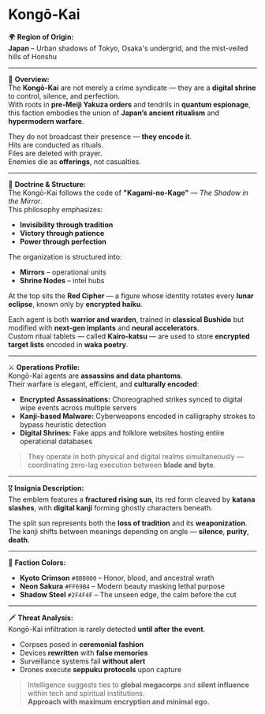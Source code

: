 # Kongō-Kai

🌍 **Region of Origin:**  
**Japan** – Urban shadows of Tokyo, Osaka's undergrid, and the mist-veiled hills of Honshu

---

🎴 **Overview:**  
The **Kongō-Kai** are not merely a crime syndicate — they are a **digital shrine** to control, silence, and perfection.  
With roots in **pre-Meiji Yakuza orders** and tendrils in **quantum espionage**, this faction embodies the union of **Japan’s ancient ritualism** and **hypermodern warfare**.

They do not broadcast their presence — **they encode it**.  
Hits are conducted as rituals.  
Files are deleted with prayer.  
Enemies die as **offerings**, not casualties.

---

🧠 **Doctrine & Structure:**  
The Kongō-Kai follows the code of **"Kagami-no-Kage"** — *The Shadow in the Mirror*.  
This philosophy emphasizes:

- **Invisibility through tradition**  
- **Victory through patience**  
- **Power through perfection**  

The organization is structured into:

- **Mirrors** – operational units  
- **Shrine Nodes** – intel hubs  

At the top sits the **Red Cipher** — a figure whose identity rotates every **lunar eclipse**, known only by **encrypted haiku**.

Each agent is both **warrior and warden**, trained in **classical Bushido** but modified with **next-gen implants** and **neural accelerators**.  
Custom ritual tablets — called **Kairo-katsu** — are used to store **encrypted target lists** encoded in **waka poetry**.

---

⚔️ **Operations Profile:**  
Kongō-Kai agents are **assassins and data phantoms**.  
Their warfare is elegant, efficient, and **culturally encoded**:

- **Encrypted Assassinations:** Choreographed strikes synced to digital wipe events across multiple servers  
- **Kanji-based Malware:** Cyberweapons encoded in calligraphy strokes to bypass heuristic detection  
- **Digital Shrines:** Fake apps and folklore websites hosting entire operational databases  

> They operate in both physical and digital realms simultaneously —  
> coordinating zero-lag execution between **blade and byte**.

---

🎖️ **Insignia Description:**  
The emblem features a **fractured rising sun**, its red form cleaved by **katana slashes**, with **digital kanji** forming ghostly characters beneath.

The split sun represents both the **loss of tradition** and its **weaponization**.  
The kanji shifts between meanings depending on angle — **silence**, **purity**, **death**.

---

🎨 **Faction Colors:**

- **Kyoto Crimson** `#8B0000` – Honor, blood, and ancestral wrath  
- **Neon Sakura** `#FF69B4` – Modern beauty masking lethal purpose  
- **Shadow Steel** `#2F4F4F` – The unseen edge, the calm before the cut  

---

🗡️ **Threat Analysis:**  
Kongō-Kai infiltration is rarely detected **until after the event**.

- Corpses posed in **ceremonial fashion**  
- Devices **rewritten** with **false memories**  
- Surveillance systems fail **without alert**  
- Drones execute **seppuku protocols** upon capture  

> Intelligence suggests ties to **global megacorps** and **silent influence** within tech and spiritual institutions.  
> **Approach with maximum encryption and minimal ego.**
